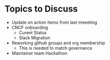 # Topics to Discuss

- Update on action items from last meeeting
- CNCF onboarding
  - Curent Status
  - Slack Migration
- Reworking github groups and org membership
  - This is needed to match governance
- Maintainer team Hackathon